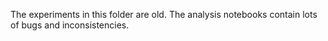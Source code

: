 The experiments in this folder are old. The analysis notebooks contain lots of bugs and inconsistencies.
